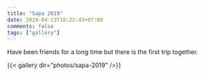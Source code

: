 ```yaml
---
title: "Sapa 2019"
date: 2019-04-13T10:22:43+07:00
comments: false
tags: ["gallery"]
---
```


Have been friends for a long time but there is the first trip together.

{{< gallery dir="photos/sapa-2019" />}}
